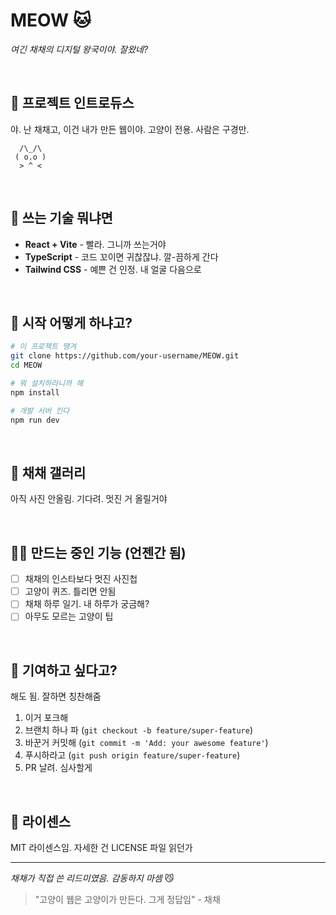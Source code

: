# MEOW 🐱

*여긴 채채의 디지털 왕국이야. 잘왔네?*

<br>

## 🐾 프로젝트 인트로듀스

야. 난 채채고, 이건 내가 만든 웹이야. 고양이 전용. 사람은 구경만.

```
  /\_/\  
 ( o.o ) 
  > ^ <
```

<br>

## 🎯 쓰는 기술 뭐냐면

- **React + Vite** - 빨라. 그니까 쓰는거야
- **TypeScript** - 코드 꼬이면 귀찮잖냐. 깔-끔하게 간다
- **Tailwind CSS** - 예쁜 건 인정. 내 얼굴 다음으로

<br>

## 🚀 시작 어떻게 하냐고?

```bash
# 이 프로젝트 땡겨
git clone https://github.com/your-username/MEOW.git
cd MEOW

# 뭐 설치하라니까 해
npm install

# 개발 서버 킨다
npm run dev
```

<br>

## 📸 채채 갤러리

아직 사진 안올림. 기다려. 멋진 거 올릴거야

<br>

## 🐱‍💻 만드는 중인 기능 (언젠간 됨)

- [ ] 채채의 인스타보다 멋진 사진첩
- [ ] 고양이 퀴즈. 틀리면 안됨
- [ ] 채채 하루 일기. 내 하루가 궁금해?
- [ ] 아무도 모르는 고양이 팁

<br>

## 🐾 기여하고 싶다고?

해도 됨. 잘하면 칭찬해줌

1. 이거 포크해
2. 브랜치 하나 파 (`git checkout -b feature/super-feature`)
3. 바꾼거 커밋해 (`git commit -m 'Add: your awesome feature'`)
4. 푸시하라고 (`git push origin feature/super-feature`)
5. PR 날려. 심사할게

<br>

## 📝 라이센스

MIT 라이센스임. 자세한 건 LICENSE 파일 읽던가

---

*채채가 직접 쓴 리드미였음. 감동하지 마셈* 😼

> "고양이 웹은 고양이가 만든다. 그게 정답임" - 채채
